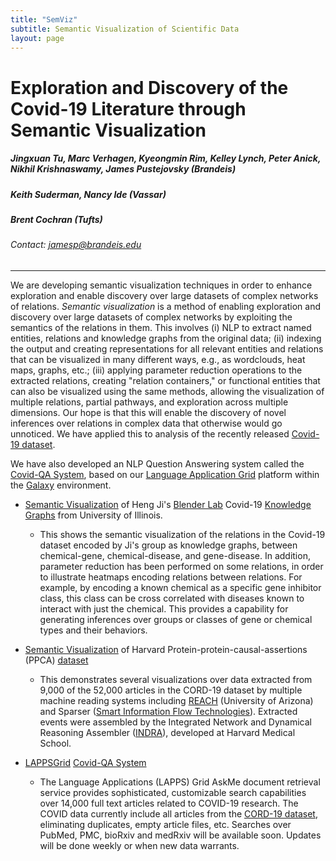 ```yaml
---
title: "SemViz"
subtitle: Semantic Visualization of Scientific Data
layout: page
---
```


# Exploration and Discovery of the Covid-19 Literature through Semantic Visualization

##### Jingxuan Tu, Marc Verhagen, Kyeongmin Rim, Kelley Lynch, Peter Anick, Nikhil Krishnaswamy, James Pustejovsky (Brandeis)
##### Keith Suderman, Nancy Ide (Vassar)
##### Brent Cochran (Tufts)
###### Contact: [jamesp@brandeis.edu](mailto:jamesp@brandeis.edu)
---

We are developing semantic visualization techniques in order to enhance  exploration and enable discovery over large datasets of complex networks of relations. <i>Semantic visualization</i> is a method of enabling exploration and
discovery over large datasets of complex networks by exploiting the
semantics of the relations in them.  This involves (i) NLP to extract
named entities, relations and knowledge graphs from the original data;
(ii) indexing the output and creating representations for all relevant
entities and relations that can be visualized in many different ways,
e.g., as wordclouds, heat maps, graphs, etc.; (iii) applying parameter
reduction operations to the extracted relations, creating "relation
containers," or functional entities that can also be visualized using
the same methods, allowing the visualization of multiple relations,
partial pathways, and exploration across multiple dimensions.  Our
hope is that this will enable the discovery of novel inferences over
relations in complex data that otherwise would go unnoticed. 
We have applied this to analysis of the recently released [Covid-19 dataset](https://www.kaggle.com/allen-institute-for-ai/CORD-19-research-challenge). 

We have also developed an NLP Question Answering system called the [Covid-QA System](http://services.lappsgrid.org/eager/ask), based on our [Language Application Grid](https://galaxy.lappsgrid.org/) platform within the [Galaxy](https://galaxyproject.org/) environment. 

 

* [Semantic Visualization](http://morbius.cs-i.brandeis.edu:23762/app/kibana#/dashboard/51bf2350-79d4-11ea-84c5-0f2dcbb991c3) of Heng Ji's [Blender Lab](http://blender.cs.illinois.edu/covid19/)  Covid-19 [Knowledge Graphs](http://blender.cs.illinois.edu/covid19/) from University of Illinois.
  * This shows the semantic visualization of the relations in the Covid-19 dataset encoded by Ji's group as knowledge graphs, between chemical-gene, chemical-disease, and gene-disease. In addition, parameter reduction has been performed on some relations, in order to illustrate heatmaps encoding relations between relations. For example, by encoding a known chemical as a specific gene inhibitor class, this class can be cross correlated with diseases  known to interact with just the chemical. This provides a capability for generating inferences over groups or classes of gene or chemical types and their behaviors. 
  
* [Semantic Visualization](http://morbius.cs-i.brandeis.edu:23762/app/kibana#/dashboard/2b613e90-7cf0-11ea-8a44-496b85e05ba5) of Harvard Protein-protein-causal-assertions (PPCA) [dataset](http://ndexbio.org/#/network/a8c0decc-6bbb-11ea-bfdc-0ac135e8bacf)
  * This demonstrates several visualizations over data extracted from 9,000 of the 52,000 articles in the CORD-19 dataset by multiple machine reading systems including [REACH](http://agathon.sista.arizona.edu:8080/odinweb/) (University of Arizona) and Sparser ([Smart Information Flow Technologies](https://www.sift.net/)). Extracted events were assembled by the Integrated Network and Dynamical Reasoning Assembler ([INDRA](https://indralab.github.io)), developed at Harvard Medical School.


* [LAPPSGrid](http://www.lappsgrid.org/) [Covid-QA System](http://services.lappsgrid.org/eager/ask)
  * The Language Applications (LAPPS) Grid AskMe document retrieval service provides sophisticated, customizable search capabilities over 14,000 full text articles related to COVID-19 research. The COVID data currently include all articles from the [CORD-19 dataset](https://pages.semanticscholar.org/coronavirus-research), eliminating duplicates, empty article files, etc. Searches over PubMed, PMC, bioRxiv and medRxiv will be available soon. Updates will be done weekly or when new data warrants.

 
